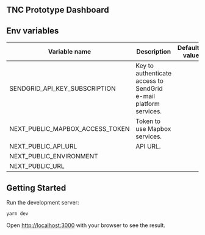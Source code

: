## TNC Prototype Dashboard

## Env variables

| Variable name           | Description                                                             |  Default value                      |
|-------------------------|-------------------------------------------------------------------------|------------------------------------:|
| SENDGRID_API_KEY_SUBSCRIPTION  | Key to authenticate access to SendGrid e-mail platform services.  |    |
| NEXT_PUBLIC_MAPBOX_ACCESS_TOKEN  |  Token to use Mapbox services.  |    |
| NEXT_PUBLIC_API_URL  |  API URL.  |    |
| NEXT_PUBLIC_ENVIRONMENT  |    |    |
| NEXT_PUBLIC_URL  |    |    |


## Getting Started

Run the development server:

```bash
yarn dev
```

Open [http://localhost:3000](http://localhost:3000) with your browser to see the result.
